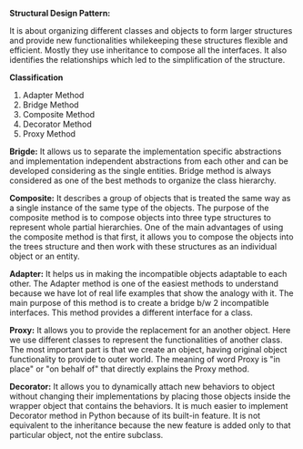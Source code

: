**Structural Design Pattern:**

It is about organizing different classes and objects to form larger structures and provide new functionalities whilekeeping these structures flexible and efficient. 
Mostly they use inheritance to compose all the interfaces. It also identifies the relationships which led to the simplification of the structure.

**Classification**
1. Adapter Method
2. Bridge Method
3. Composite Method
4. Decorator Method
5. Proxy Method

**Brigde:**
It allows us to separate the implementation specific abstractions and implementation independent abstractions from each 
other and can be developed considering as the single entities. Bridge method is always considered as one of the best 
methods to organize the class hierarchy.

**Composite:**
It describes a group of objects that is treated the same way as a single instance of the same type of the objects. The 
purpose of the composite method is to compose objects into three type structures to represent whole partial hierarchies. 
One of the main advantages of using the composite method is that first, it allows you to compose the objects into the 
trees structure and then work with these structures as an individual object or an entity.

**Adapter:**
It helps us in making the incompatible objects adaptable to each other. The Adapter method is one of the easiest methods
to understand because we have lot of real life examples that show the analogy with it. The main purpose of this method 
is to create a bridge b/w 2 incompatible interfaces. This method provides a different interface for a class.

**Proxy:**
It allows you to provide the replacement for an another object. Here we use different classes to represent the 
functionalities of another class. The most important part is that we create an object, having original object functionality
to provide to outer world. The meaning of word Proxy is "in place" or "on behalf of" that directly explains the Proxy method.

**Decorator:**
It allows you to dynamically attach new behaviors to object without changing their implementations by placing those 
objects inside the wrapper object that contains the behaviors. It is much easier to implement Decorator method in Python 
because of its built-in feature. It is not equivalent to the inheritance because the new feature is added only to that 
particular object, not the entire subclass.  